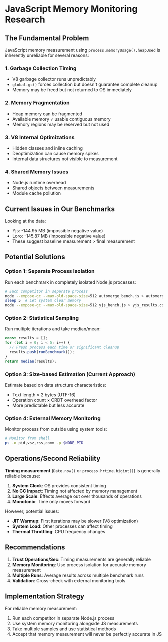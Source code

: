 # JavaScript Memory Monitoring Research

## The Fundamental Problem

JavaScript memory measurement using `process.memoryUsage().heapUsed` is inherently unreliable for several reasons:

### 1. **Garbage Collection Timing**
- V8 garbage collector runs unpredictably
- `global.gc()` forces collection but doesn't guarantee complete cleanup
- Memory may be freed but not returned to OS immediately

### 2. **Memory Fragmentation**
- Heap memory can be fragmented
- Available memory ≠ usable contiguous memory
- Memory regions may be reserved but not used

### 3. **V8 Internal Optimizations**
- Hidden classes and inline caching
- Deoptimization can cause memory spikes
- Internal data structures not visible to measurement

### 4. **Shared Memory Issues**
- Node.js runtime overhead
- Shared objects between measurements
- Module cache pollution

## Current Issues in Our Benchmarks

Looking at the data:
- Yjs: -144.95 MB (impossible negative value)
- Loro: -145.87 MB (impossible negative value)  
- These suggest baseline measurement > final measurement

## Potential Solutions

### Option 1: Separate Process Isolation
Run each benchmark in completely isolated Node.js processes:

```bash
# Each competitor in separate process
node --expose-gc --max-old-space-size=512 automerge_bench.js > automerge_results.csv
sleep 5  # Let system clear memory
node --expose-gc --max-old-space-size=512 yjs_bench.js > yjs_results.csv
```

### Option 2: Statistical Sampling
Run multiple iterations and take median/mean:

```javascript
const results = [];
for (let i = 0; i < 5; i++) {
  // Fresh process each time or significant cleanup
  results.push(runBenchmark());
}
return median(results);
```

### Option 3: Size-based Estimation (Current Approach)
Estimate based on data structure characteristics:
- Text length × 2 bytes (UTF-16)
- Operation count × CRDT overhead factor
- More predictable but less accurate

### Option 4: External Memory Monitoring
Monitor process from outside using system tools:
```bash
# Monitor from shell
ps -o pid,vsz,rss,comm -p $NODE_PID
```

## Operations/Second Reliability

**Timing measurement** (`Date.now()` or `process.hrtime.bigint()`) is generally reliable because:

1. **System Clock**: OS provides consistent timing
2. **No GC Impact**: Timing not affected by memory management  
3. **Large Scale**: Effects average out over thousands of operations
4. **Monotonic**: Time only moves forward

However, potential issues:
- **JIT Warmup**: First iterations may be slower (V8 optimization)
- **System Load**: Other processes can affect timing
- **Thermal Throttling**: CPU frequency changes

## Recommendations

1. **Trust Operations/Sec**: Timing measurements are generally reliable
2. **Memory Monitoring**: Use process isolation for accurate memory measurement
3. **Multiple Runs**: Average results across multiple benchmark runs
4. **Validation**: Cross-check with external monitoring tools

## Implementation Strategy

For reliable memory measurement:
1. Run each competitor in separate Node.js process
2. Use system memory monitoring alongside JS measurements  
3. Take multiple samples and use statistical methods
4. Accept that memory measurement will never be perfectly accurate in JS